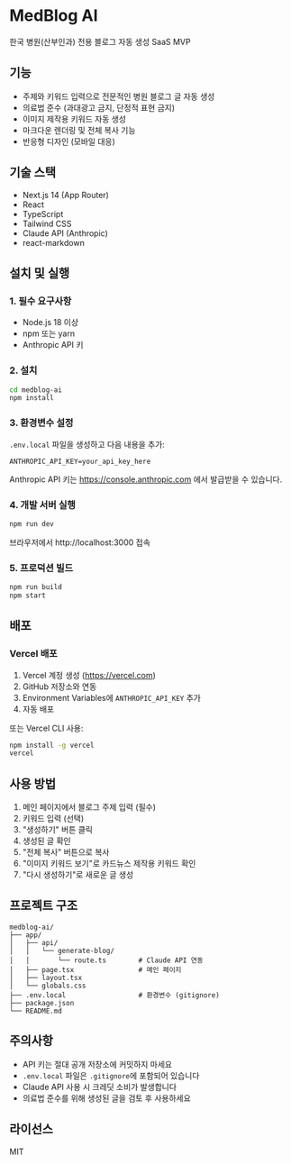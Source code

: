 # MedBlog AI

한국 병원(산부인과) 전용 블로그 자동 생성 SaaS MVP

## 기능

- 주제와 키워드 입력으로 전문적인 병원 블로그 글 자동 생성
- 의료법 준수 (과대광고 금지, 단정적 표현 금지)
- 이미지 제작용 키워드 자동 생성
- 마크다운 렌더링 및 전체 복사 기능
- 반응형 디자인 (모바일 대응)

## 기술 스택

- Next.js 14 (App Router)
- React
- TypeScript
- Tailwind CSS
- Claude API (Anthropic)
- react-markdown

## 설치 및 실행

### 1. 필수 요구사항

- Node.js 18 이상
- npm 또는 yarn
- Anthropic API 키

### 2. 설치

```bash
cd medblog-ai
npm install
```

### 3. 환경변수 설정

`.env.local` 파일을 생성하고 다음 내용을 추가:

```
ANTHROPIC_API_KEY=your_api_key_here
```

Anthropic API 키는 https://console.anthropic.com 에서 발급받을 수 있습니다.

### 4. 개발 서버 실행

```bash
npm run dev
```

브라우저에서 http://localhost:3000 접속

### 5. 프로덕션 빌드

```bash
npm run build
npm start
```

## 배포

### Vercel 배포

1. Vercel 계정 생성 (https://vercel.com)
2. GitHub 저장소와 연동
3. Environment Variables에 `ANTHROPIC_API_KEY` 추가
4. 자동 배포

또는 Vercel CLI 사용:

```bash
npm install -g vercel
vercel
```

## 사용 방법

1. 메인 페이지에서 블로그 주제 입력 (필수)
2. 키워드 입력 (선택)
3. "생성하기" 버튼 클릭
4. 생성된 글 확인
5. "전체 복사" 버튼으로 복사
6. "이미지 키워드 보기"로 카드뉴스 제작용 키워드 확인
7. "다시 생성하기"로 새로운 글 생성

## 프로젝트 구조

```
medblog-ai/
├── app/
│   ├── api/
│   │   └── generate-blog/
│   │       └── route.ts        # Claude API 연동
│   ├── page.tsx                # 메인 페이지
│   ├── layout.tsx
│   └── globals.css
├── .env.local                  # 환경변수 (gitignore)
├── package.json
└── README.md
```

## 주의사항

- API 키는 절대 공개 저장소에 커밋하지 마세요
- `.env.local` 파일은 `.gitignore`에 포함되어 있습니다
- Claude API 사용 시 크레딧 소비가 발생합니다
- 의료법 준수를 위해 생성된 글을 검토 후 사용하세요

## 라이선스

MIT

